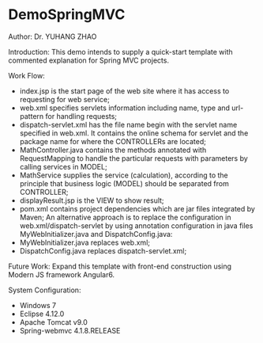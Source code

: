 # DemoSpringMVC

Author: 
Dr. YUHANG ZHAO

Introduction:
This demo intends to supply a quick-start template with commented explanation for Spring MVC projects.

Work Flow:
- index.jsp is the start page of the web site where it has access to requesting for web service;
- web.xml specifies servlets information including name, type and url-pattern for handling requests;
- dispatch-servlet.xml has the file name begin with the servlet name specified in web.xml. 
  It contains the online schema for servlet and the package name for where the CONTROLLERs are located;
- MathController.java contains the methods annotated with RequestMapping 
  to handle the particular requests with parameters by calling services in MODEL;
- MathService supplies the service (calculation), 
  according to the principle that business logic (MODEL) should be separated from CONTROLLER;
- displayResult.jsp is the VIEW to show result;
- pom.xml contains project dependencies which are jar files integrated by Maven;
An alternative approach is to replace the configuration in web.xml/dispatch-servlet 
by using annotation configuration in java files MyWebInitializer.java and DispatchConfig.java: 
- MyWebInitializer.java replaces web.xml;
- DispatchConfig.java replaces dispatch-servlet.xml;

Future Work:
Expand this template with front-end construction using Modern JS framework Angular6. 

System Configuration:
- Windows 7
- Eclipse 4.12.0
- Apache Tomcat v9.0
- Spring-webmvc 4.1.8.RELEASE
